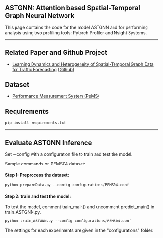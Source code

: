 ## ASTGNN: Attention based Spatial-Temporal Graph Neural Network

This page contains the code for the model ASTGNN and for performing analysis using two profiling tools: Pytorch Profiler and Nsight Systems.

---
## Related Paper and Github Project

- [Learning Dynamics and Heterogeneity of Spatial-Temporal Graph Data for Traffic Forecasting](https://ieeexplore.ieee.org/document/9346058) [[Github](https://github.com/guoshnBJTU/ASTGNN)]


## Dataset
- [Performance Measurement System (PeMS)](https://dot.ca.gov/programs/traffic-operations/mpr/pems-source)

## Requirements
```python
pip install requirements.txt
```
---

## Evaluate ASTGNN Inference
Set --config with a configuration file to train and test the model.

Sample commands on PEMS04 dataset:

#### Step 1: Preprocess the dataset:

```python
python prepareData.py --config configurations/PEMS04.conf
```

#### Step 2: train and test the model:

To test the model, comment train_main() and uncomment predict_main() in train_ASTGNN.py.
```python
python train_ASTGNN.py --config configurations/PEMS04.conf
```

The settings for each experiments are given in the "configurations" folder.
